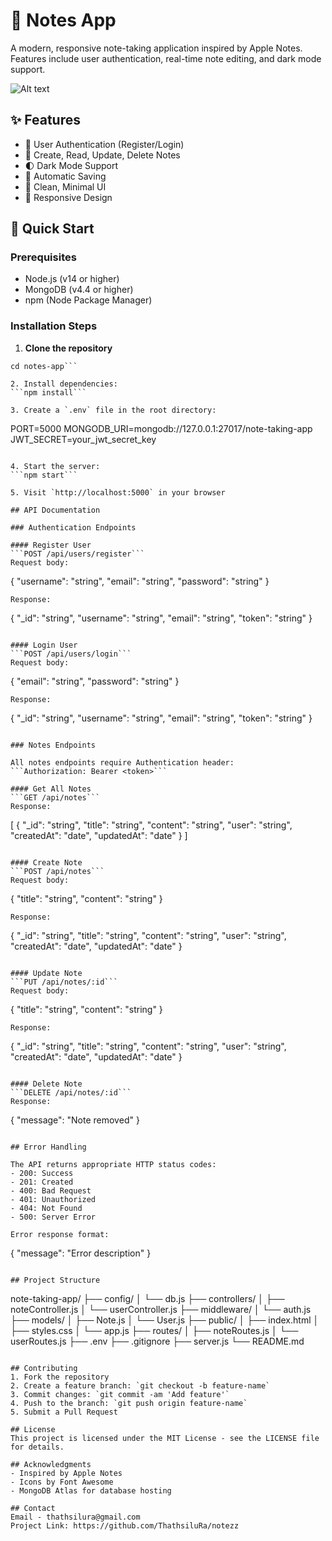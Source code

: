 # 📝 Notes App

A modern, responsive note-taking application inspired by Apple Notes. Features include user authentication, real-time note editing, and dark mode support.

![Alt text](https://media-hosting.imagekit.io//4fcdf9e1f0334830/Screenshot%20.png?Expires=1835151358&Key-Pair-Id=K2ZIVPTIP2VGHC&Signature=s4eElldJW8P5BerEf26t2dKOkNxnpdMpf6AHE1Acu6HZkM2sf8HNl2SsAsWcmLF2L-FYZCYaRbFOG3U-VYD-zYgHmCzdSzpxwAk41wan2w24-7popv7XEEMQ5ZYtN0If2s3O3UpJ27IN5tanmOxTKvflUULnY1zpt9wkxOSqK-uoc00lNI~twkJNfiC1B9er-In00-AWmlgBuZDBcQlkvrX~UfoC59FsPd0rLIs7NqnUZoh65gA28JWz-wrWsFU~Rl-4-Jf4aVRGUbyBtcGXzCBbS9vZqMLw4mg7LWi7-9sIpaxrxU1sqdsxB3n64o3VXELeDVA5hGUEQsmw0ZnEjQ__)


## ✨ Features

- 🔐 User Authentication (Register/Login)
- 📝 Create, Read, Update, Delete Notes  
- 🌓 Dark Mode Support
- 💾 Automatic Saving
- 🎨 Clean, Minimal UI
- 📱 Responsive Design

## 🚀 Quick Start

### Prerequisites
- Node.js (v14 or higher)
- MongoDB (v4.4 or higher)
- npm (Node Package Manager)

### Installation Steps

1. **Clone the repository**
```git clone https://github.com/ThathsiluRa/notezz
cd notes-app```

2. Install dependencies:
```npm install```

3. Create a `.env` file in the root directory:
```
PORT=5000
MONGODB_URI=mongodb://127.0.0.1:27017/note-taking-app
JWT_SECRET=your_jwt_secret_key
```

4. Start the server:
```npm start```

5. Visit `http://localhost:5000` in your browser

## API Documentation

### Authentication Endpoints

#### Register User
```POST /api/users/register```
Request body:
```
{
    "username": "string",
    "email": "string", 
    "password": "string"
}
```
Response:
```
{
    "_id": "string",
    "username": "string",
    "email": "string",
    "token": "string"
}
```

#### Login User
```POST /api/users/login```
Request body:
```
{
    "email": "string",
    "password": "string"
}
```
Response:
```
{
    "_id": "string",
    "username": "string", 
    "email": "string",
    "token": "string"
}
```

### Notes Endpoints

All notes endpoints require Authentication header:
```Authorization: Bearer <token>```

#### Get All Notes
```GET /api/notes```
Response:
```
[
    {
        "_id": "string",
        "title": "string",
        "content": "string",
        "user": "string",
        "createdAt": "date",
        "updatedAt": "date"
    }
]
```

#### Create Note
```POST /api/notes```
Request body:
```
{
    "title": "string",
    "content": "string"
}
```
Response:
```
{
    "_id": "string",
    "title": "string",
    "content": "string", 
    "user": "string",
    "createdAt": "date",
    "updatedAt": "date"
}
```

#### Update Note
```PUT /api/notes/:id```
Request body:
```
{
    "title": "string",
    "content": "string"
}
```
Response:
```
{
    "_id": "string",
    "title": "string",
    "content": "string",
    "user": "string", 
    "createdAt": "date",
    "updatedAt": "date"
}
```

#### Delete Note
```DELETE /api/notes/:id```
Response:
```
{
    "message": "Note removed"
}
```

## Error Handling

The API returns appropriate HTTP status codes:
- 200: Success
- 201: Created
- 400: Bad Request
- 401: Unauthorized
- 404: Not Found
- 500: Server Error

Error response format:
```
{
    "message": "Error description"
}
```

## Project Structure
```
note-taking-app/
├── config/
│   └── db.js
├── controllers/
│   ├── noteController.js
│   └── userController.js
├── middleware/
│   └── auth.js
├── models/
│   ├── Note.js
│   └── User.js
├── public/
│   ├── index.html
│   ├── styles.css
│   └── app.js
├── routes/
│   ├── noteRoutes.js
│   └── userRoutes.js
├── .env
├── .gitignore
├── server.js
└── README.md
```

## Contributing
1. Fork the repository
2. Create a feature branch: `git checkout -b feature-name`
3. Commit changes: `git commit -am 'Add feature'`
4. Push to the branch: `git push origin feature-name`
5. Submit a Pull Request

## License
This project is licensed under the MIT License - see the LICENSE file for details.

## Acknowledgments
- Inspired by Apple Notes
- Icons by Font Awesome
- MongoDB Atlas for database hosting

## Contact
Email - thathsilura@gmail.com
Project Link: https://github.com/ThathsiluRa/notezz
